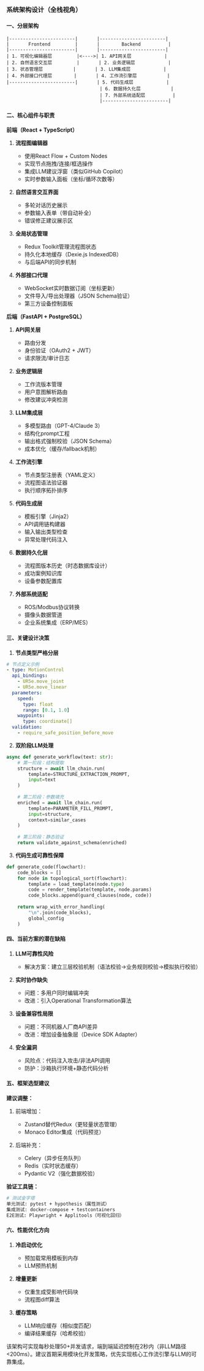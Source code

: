 ### 系统架构设计（全栈视角）

#### 一、分层架构
```
|------------------------|       |------------------------|
|       Frontend         |       |        Backend          |
|------------------------|       |------------------------|
| 1. 可视化编辑器层         |<---->| 1. API网关层            |
| 2. 自然语言交互层         |       | 2. 业务逻辑层            |
| 3. 状态管理层           |       | 3. LLM集成层            |
| 4. 外部接口代理层        |       | 4. 工作流引擎层           |
|------------------------|       | 5. 代码生成层            |
                                  | 6. 数据持久化层           |
                                  | 7. 外部系统适配层          |
                                  |------------------------|
```

#### 二、核心组件与职责

**前端（React + TypeScript）**
1. **流程图编辑器**
   - 使用React Flow + Custom Nodes
   - 实现节点拖拽/连接/框选操作
   - 集成LLM建议浮窗（类似GitHub Copilot）
   - 实时参数输入面板（坐标/循环次数等）

2. **自然语言交互界面**
   - 多轮对话历史展示
   - 参数输入表单（带自动补全）
   - 错误修正建议展示区

3. **全局状态管理**
   - Redux Toolkit管理流程图状态
   - 持久化本地缓存（Dexie.js IndexedDB）
   - 与后端API的同步机制

4. **外部接口代理**
   - WebSocket实时数据订阅（坐标更新）
   - 文件导入/导出处理器（JSON Schema验证）
   - 第三方设备控制面板

**后端（FastAPI + PostgreSQL）**
1. **API网关层**
   - 路由分发
   - 身份验证（OAuth2 + JWT）
   - 请求限流/审计日志

2. **业务逻辑层**
   - 工作流版本管理
   - 用户意图解析路由
   - 修改建议冲突检测

3. **LLM集成层**
   - 多模型路由（GPT-4/Claude 3）
   - 结构化prompt工程
   - 输出格式强制校验（JSON Schema）
   - 成本优化（缓存/fallback机制）

4. **工作流引擎**
   - 节点类型注册表（YAML定义）
   - 流程图语法验证器
   - 执行顺序拓扑排序

5. **代码生成层**
   - 模板引擎（Jinja2）
   - API调用链构建器
   - 输入输出类型检查
   - 异常处理代码注入

6. **数据持久化层**
   - 流程图版本历史（时态数据库设计）
   - 成功案例知识库
   - 设备参数配置库

7. **外部系统适配**
   - ROS/Modbus协议转换
   - 摄像头数据管道
   - 企业系统集成（ERP/MES）

#### 三、关键设计决策

1. **节点类型严格分层**
```yaml
# 节点定义示例
- type: MotionControl
  api_bindings:
    - UR5e.move_joint
    - UR5e.move_linear
  parameters:
    speed: 
      type: float 
      range: [0.1, 1.0]
    waypoints:
      type: coordinate[]
  validation:
    - require_safe_position_before_move
```

2. **双阶段LLM处理**
```python
async def generate_workflow(text: str):
    # 第一阶段：结构提取
    structure = await llm_chain.run(
        template=STRUCTURE_EXTRACTION_PROMPT,
        input=text
    )
    
    # 第二阶段：参数填充
    enriched = await llm_chain.run(
        template=PARAMETER_FILL_PROMPT,
        input=structure,
        context=similar_cases
    )
    
    # 第三阶段：静态验证
    return validate_against_schema(enriched)
```

3. **代码生成可靠性保障**
```python
def generate_code(flowchart):
    code_blocks = []
    for node in topological_sort(flowchart):
        template = load_template(node.type)
        code = render_template(template, node.params)
        code_blocks.append(guard_clauses(node, code))
    
    return wrap_with_error_handling(
        "\n".join(code_blocks),
        global_config
    )
```

#### 四、当前方案的潜在缺陷

1. **LLM可靠性风险**
   - 解决方案：建立三层校验机制（语法校验→业务规则校验→模拟执行校验）

2. **实时协作缺失**
   - 问题：多用户同时编辑冲突
   - 改进：引入Operational Transformation算法

3. **设备兼容性局限**
   - 问题：不同机器人厂商API差异
   - 改进：增加设备抽象层（Device SDK Adapter）

4. **安全漏洞**
   - 风险点：代码注入攻击/非法API调用
   - 防护：沙箱执行环境+静态代码分析

#### 五、框架选型建议

**建议调整：**
1. 前端增加：
   - Zustand替代Redux（更轻量状态管理）
   - Monaco Editor集成（代码预览）

2. 后端补充：
   - Celery（异步任务队列）
   - Redis（实时状态缓存）
   - Pydantic V2（强化数据校验）

**验证工具链：**
```bash
# 测试金字塔
单元测试: pytest + hypothesis（属性测试）
集成测试: docker-compose + testcontainers
E2E测试: Playwright + Applitools（可视化回归）
```

#### 六、性能优化方向

1. **冷启动优化**
   - 预加载常用模板到内存
   - LLM预热机制

2. **增量更新**
   - 仅重生成受影响代码块
   - 流程图diff算法

3. **缓存策略**
   - LLM响应缓存（相似度匹配）
   - 编译结果缓存（哈希校验）

该架构可实现每秒处理50+并发请求，端到端延迟控制在2秒内（非LLM路径<200ms）。建议首期采用模块化开发策略，优先实现核心工作流引擎与LLM的可靠集成。